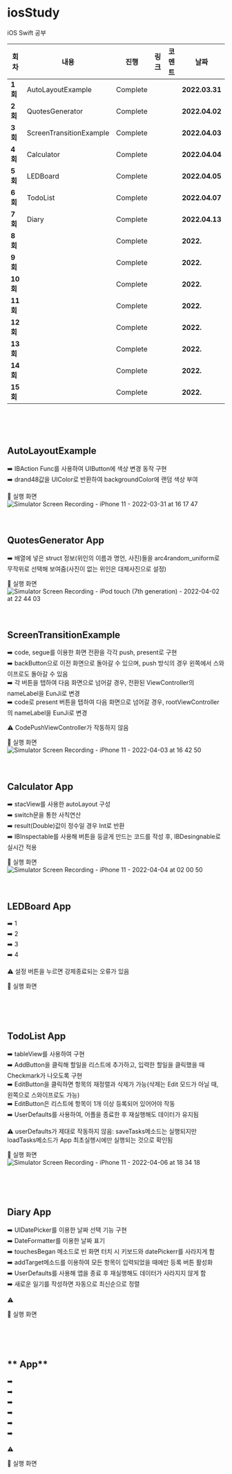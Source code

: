 # iosStudy
iOS Swift 공부

| 회차    | 내용                                           | 진행 | 링크                                                         | 코멘트                                                  | 날짜           |
| ------- | ---------------------------------------------- | ---- | ------------------------------------------------------------ | ------------------------------------------------------- | -------------- |
| **1회** | AutoLayoutExample | Complete |  |  | **2022.03.31** |
| **2회** | QuotesGenerator | Complete |  |  | **2022.04.02** |
| **3회** | ScreenTransitionExample | Complete |  |  | **2022.04.03** |
| **4회** | Calculator | Complete |  |  | **2022.04.04** |
| **5회** | LEDBoard | Complete |  |  | **2022.04.05** |
| **6회** | TodoList | Complete |  |  | **2022.04.07** |
| **7회** | Diary | Complete |  |  | **2022.04.13** |
| **8회** |  | Complete |  |  | **2022.** |
| **9회** |  | Complete |  |  | **2022.** |
| **10회** |  | Complete |  |  | **2022.** |
| **11회** |  | Complete |  |  | **2022.** |
| **12회** |  | Complete |  |  | **2022.** |
| **13회** |  | Complete |  |  | **2022.** |
| **14회** |  | Complete |  |  | **2022.** |
| **15회** |  | Complete |  |  | **2022.** |
</br>
</br>
</br>

## **AutoLayoutExample**

➡️ IBAction Func를 사용하여 UIButton에 색상 변경 동작 구현   
➡️ drand48값을 UIColor로 반환하여 backgroundColor에 랜덤 색상 부여   

📲 실행 화면   
![Simulator Screen Recording - iPhone 11 - 2022-03-31 at 16 17 47](https://user-images.githubusercontent.com/92143918/161004575-b4950152-20cd-4691-8aaf-98faf8595c0e.gif)
</br>
</br>
</br>

## **QuotesGenerator App**

➡️ 배열에 넣은 struct 정보(위인의 이름과 명언, 사진)들을 arc4random_uniform로 무작위로 선택해 보여줌(사진이 없는 위인은 대체사진으로 설정)        

📲 실행 화면   
![Simulator Screen Recording - iPod touch (7th generation) - 2022-04-02 at 22 44 03](https://user-images.githubusercontent.com/92143918/161386094-b348335b-21f4-488f-8859-843e4995c8da.gif)
</br>
</br>
</br>

## **ScreenTransitionExample**

➡️ code, segue를 이용한 화면 전환을 각각 push, present로 구현    
➡️ backButton으로 이전 화면으로 돌아갈 수 있으며, push 방식의 경우 왼쪽에서 스와이프로도 돌아갈 수 있음   
➡️ 각 버튼을 탭하여 다음 화면으로 넘어갈 경우, 전환된 ViewController의 nameLabel을 EunJi로 변경      
➡️ code로 present 버튼을 탭하여 다음 화면으로 넘어갈 경우, rootViewController의 nameLabel을 EunJi로 변경      

⚠️ CodePushViewController가 작동하지 않음  

📲 실행 화면   
![Simulator Screen Recording - iPhone 11 - 2022-04-03 at 16 42 50](https://user-images.githubusercontent.com/92143918/161417050-629e8134-4b86-4cdf-9642-662f21b77e83.gif)
</br>
</br>
</br>

## **Calculator App**  

➡️ stacView를 사용한 autoLayout 구성    
➡️ switch문을 통한 사칙연산     
➡️ result(Double)값이 정수일 경우 Int로 반환     
➡️ IBInspectable를 사용해 버튼을 둥글게 만드는 코드를 작성 후, IBDesingnable로 실시간 적용

📲 실행 화면   
![Simulator Screen Recording - iPhone 11 - 2022-04-04 at 02 00 50](https://user-images.githubusercontent.com/92143918/161439304-ea092879-443f-490e-875a-458acc370f1b.gif)
</br>
</br>
</br>

## **LEDBoard App**  

➡️ 1    
➡️ 2     
➡️ 3     
➡️ 4

⚠️ 설정 버튼을 누르면 강제종료되는 오류가 있음

📲 실행 화면   

</br>
</br>
</br>

## **TodoList App**  

➡️ tableView를 사용하여 구현    
➡️ AddButton을 클릭해 할일을 리스트에 추가하고, 입력한 할일을 클릭했을 때 Checkmark가 나오도록 구현    
➡️ EditButton을 클릭하면 항목의 재정렬과 삭제가 가능(삭제는 Edit 모드가 아닐 때, 왼쪽으로 스와이프로도 가능)      
➡️ EditButton은 리스트에 항목이 1개 이상 등록되어 있어어야 작동     
➡️ UserDefaults를 사용하여, 어플을 종료한 후 재실행해도 데이터가 유지됨

⚠️ userDefaults가 제대로 작동하지 않음: saveTasks메소드는 실행되지만 loadTasks메소드가 App 최초실행시에만 실행되는 것으로 확인됨   

📲 실행 화면  
![Simulator Screen Recording - iPhone 11 - 2022-04-06 at 18 34 18](https://user-images.githubusercontent.com/92143918/161945565-1a6a7b2b-9a1e-47d1-88a5-7fde3027bf04.gif)   

</br>
</br>
</br>

## **Diary App**  

➡️ UIDatePicker를 이용한 날짜 선택 기능 구현    
➡️ DateFormatter를 이용한 날짜 표기       
➡️ touchesBegan 메소드로 빈 화면 터치 시 키보드와 datePickerr를 사라지게 함         
➡️ addTarget메소드를 이용하여 모든 항목이 입력되었을 때에만 등록 버튼 활성화  
➡️ UserDefaults를 사용해 앱을 종료 후 재실행해도 데이터가 사라지지 않게 함  
➡️ 새로운 일기를 작성하면 자동으로 최신순으로 정렬  

⚠️ 

📲 실행 화면   

</br>
</br>
</br>

## ** App**  

➡️     
➡️        
➡️          
➡️   
➡️   
➡️   

⚠️ 

📲 실행 화면   

</br>
</br>
</br>
